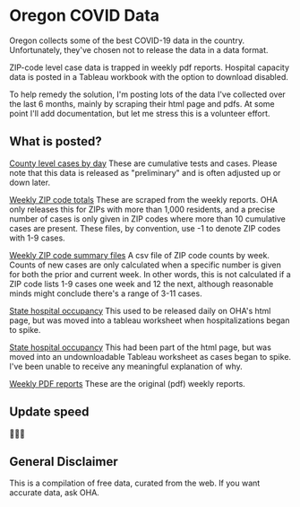 # Oregon COVID Data

Oregon collects some of the best COVID-19 data in the country. Unfortunately, they've chosen not to release the data in a data format. 

ZIP-code level case data is trapped in weekly pdf reports. Hospital capacity data is posted in a Tableau workbook with the option to download disabled. 

To help remedy the solution, I'm posting lots of the data I've collected over the last 6 months, mainly by scraping their html page and pdfs. At some point I'll add documentation, but let me stress this is a volunteer effort. 

## What is posted? 

[County level cases by day](https://github.com/Oregon-Public-Data-Project/OR-COVID-Tracking/tree/main/county) These are cumulative tests and cases. Please note that this data is released as "preliminary" and is often adjusted up or down later. 

[Weekly ZIP code totals](https://github.com/Oregon-Public-Data-Project/OR-COVID-Tracking/tree/main/zips/weekly_data) These are scraped from the weekly reports. OHA only releases this for ZIPs with more than 1,000 residents, and a precise number of cases is only given in ZIP codes where more than 10 cumulative cases are present. These files, by convention, use -1 to denote ZIP codes with 1-9 cases.

[Weekly ZIP code summary files](https://github.com/Oregon-Public-Data-Project/OR-COVID-Tracking/tree/main/zips/analysis) A csv file of ZIP code counts by week. Counts of new cases are only calculated when a specific number is given for both the prior and current week. In other words, this is not calculated if a ZIP code lists 1-9 cases one week and 12 the next, although reasonable minds might conclude there's a range of 3-11 cases. 

[State hospital occupancy](https://github.com/Oregon-Public-Data-Project/OR-COVID-Tracking/tree/main/covid_details) This used to be released daily on OHA's html page, but was moved into a tableau worksheet when hospitalizations began to spike. 

[State hospital occupancy](https://github.com/Oregon-Public-Data-Project/OR-COVID-Tracking/tree/main/covid_details) This had been part of the html page, but was moved into an undownloadable Tableau worksheet as cases began to spike. I've been unable to receive any meaningful explanation of why. 

[Weekly PDF reports](https://github.com/Oregon-Public-Data-Project/OR-COVID-Tracking/tree/main/weekly_reports) These are the original (pdf) weekly reports. 

## Update speed

🐢🐢🐢

## General Disclaimer

This is a compilation of free data, curated from the web. If you want accurate data, ask OHA. 